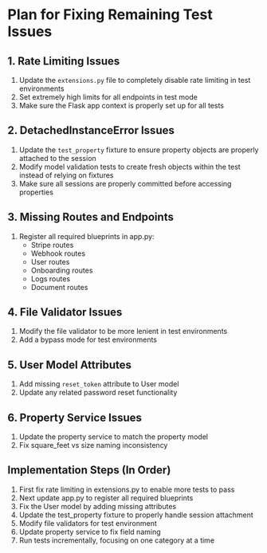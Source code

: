 # Plan for Fixing Remaining Test Issues

## 1. Rate Limiting Issues
1. Update the `extensions.py` file to completely disable rate limiting in test environments
2. Set extremely high limits for all endpoints in test mode
3. Make sure the Flask app context is properly set up for all tests

## 2. DetachedInstanceError Issues
1. Update the `test_property` fixture to ensure property objects are properly attached to the session
2. Modify model validation tests to create fresh objects within the test instead of relying on fixtures
3. Make sure all sessions are properly committed before accessing properties

## 3. Missing Routes and Endpoints
1. Register all required blueprints in app.py:
   - Stripe routes
   - Webhook routes
   - User routes
   - Onboarding routes
   - Logs routes
   - Document routes

## 4. File Validator Issues
1. Modify the file validator to be more lenient in test environments
2. Add a bypass mode for test environments

## 5. User Model Attributes
1. Add missing `reset_token` attribute to User model
2. Update any related password reset functionality

## 6. Property Service Issues
1. Update the property service to match the property model
2. Fix square_feet vs size naming inconsistency

## Implementation Steps (In Order)
1. First fix rate limiting in extensions.py to enable more tests to pass
2. Next update app.py to register all required blueprints
3. Fix the User model by adding missing attributes
4. Update the test_property fixture to properly handle session attachment
5. Modify file validators for test environment
6. Update property service to fix field naming
7. Run tests incrementally, focusing on one category at a time
